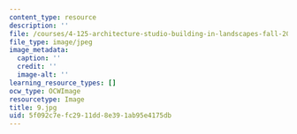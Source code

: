 ```yaml
---
content_type: resource
description: ''
file: /courses/4-125-architecture-studio-building-in-landscapes-fall-2002/5f092c7efc2911dd8e391ab95e4175db_9.jpg
file_type: image/jpeg
image_metadata:
  caption: ''
  credit: ''
  image-alt: ''
learning_resource_types: []
ocw_type: OCWImage
resourcetype: Image
title: 9.jpg
uid: 5f092c7e-fc29-11dd-8e39-1ab95e4175db
---
```

